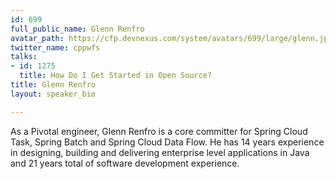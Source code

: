 ```yaml
---
id: 699
full_public_name: Glenn Renfro
avatar_path: https://cfp.devnexus.com/system/avatars/699/large/glenn.jpeg?1504215166
twitter_name: cppwfs
talks:
- id: 1275
  title: How Do I Get Started in Open Source?
title: Glenn Renfro
layout: speaker_bio

---
```

As a Pivotal engineer, Glenn Renfro is a core committer for Spring Cloud Task, Spring Batch and Spring Cloud Data Flow. He has 14 years experience in designing, building and delivering enterprise level applications in Java and 21 years total of software development experience.
